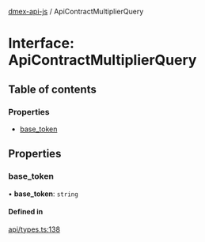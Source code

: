 [dmex-api-js](../README.md) / ApiContractMultiplierQuery

# Interface: ApiContractMultiplierQuery

## Table of contents

### Properties

- [base\_token](ApiContractMultiplierQuery.md#base_token)

## Properties

### base\_token

• **base\_token**: `string`

#### Defined in

[api/types.ts:138](https://github.com/dmex-app/node-api-js/blob/0ea0202/src/api/types.ts#L138)
